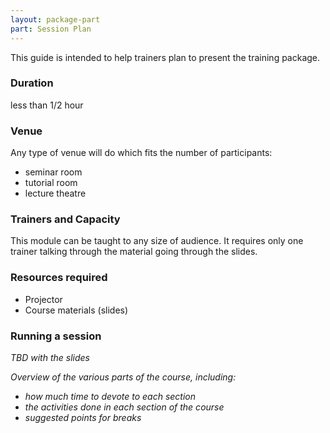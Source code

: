 ```yaml
---
layout: package-part
part: Session Plan
---
```


This guide is intended to help trainers plan to present the training package.

### Duration

less than 1/2 hour

### Venue

Any type of venue will do which fits the number of participants:

* seminar room
* tutorial room
* lecture theatre

### Trainers and Capacity

This module can be taught to any size of audience. It requires only one trainer talking through the material going through the slides.

### Resources required

* Projector
* Course materials (slides)

### Running a session

_TBD with the slides_

_Overview of the various parts of the course, including:_

* _how much time to devote to each section_
* _the activities done in each section of the course_
* _suggested points for breaks_

